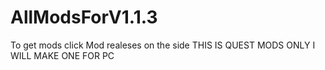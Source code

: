 # AllModsForV1.1.3
To get mods click Mod realeses on the side
THIS IS QUEST MODS ONLY
I WILL MAKE ONE FOR PC

